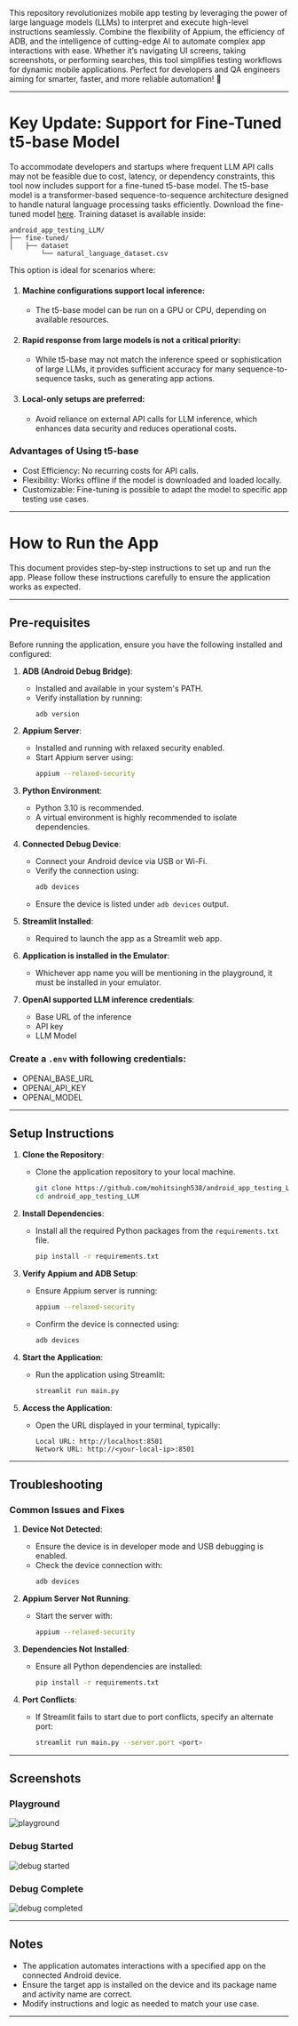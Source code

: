This repository revolutionizes mobile app testing by leveraging the power of large language models (LLMs) to interpret and execute high-level instructions seamlessly. Combine the flexibility of Appium, the efficiency of ADB, and the intelligence of cutting-edge AI to automate complex app interactions with ease. Whether it’s navigating UI screens, taking screenshots, or performing searches, this tool simplifies testing workflows for dynamic mobile applications. Perfect for developers and QA engineers aiming for smarter, faster, and more reliable automation! 🌟

---

# Key Update: Support for Fine-Tuned t5-base Model
To accommodate developers and startups where frequent LLM API calls may not be feasible due to cost, latency, or dependency constraints, this tool now includes support for a fine-tuned t5-base model. The t5-base model is a transformer-based sequence-to-sequence architecture designed to handle natural language processing tasks efficiently.
Download the fine-tuned model [here](https://drive.google.com/file/d/1H1J-SaVlIFbGj9HwJOluFZL7VcgU-0_C/view?usp=sharing). Training dataset is available inside:

```
android_app_testing_LLM/
├── fine-tuned/
│   ├── dataset
        └── natural_language_dataset.csv
```

This option is ideal for scenarios where:

1. #### Machine configurations support local inference:
   - The t5-base model can be run on a GPU or CPU, depending on available resources.

2. #### Rapid response from large models is not a critical priority:
   - While t5-base may not match the inference speed or sophistication of large LLMs, it provides sufficient accuracy for many sequence-to-sequence tasks, such as generating app actions.

3. #### Local-only setups are preferred:
   - Avoid reliance on external API calls for LLM inference, which enhances data security and reduces operational costs.

### Advantages of Using t5-base
- Cost Efficiency: No recurring costs for API calls.
- Flexibility: Works offline if the model is downloaded and loaded locally.
- Customizable: Fine-tuning is possible to adapt the model to specific app testing use cases.


---

# How to Run the App

This document provides step-by-step instructions to set up and run the app. Please follow these instructions carefully to ensure the application works as expected.

---

## Pre-requisites

Before running the application, ensure you have the following installed and configured:

1. **ADB (Android Debug Bridge)**:
   - Installed and available in your system's PATH.
   - Verify installation by running:
     ```bash
     adb version
     ```

2. **Appium Server**:
   - Installed and running with relaxed security enabled.
   - Start Appium server using:
     ```bash
     appium --relaxed-security
     ```

3. **Python Environment**:
   - Python 3.10 is recommended.
   - A virtual environment is highly recommended to isolate dependencies.

4. **Connected Debug Device**:
   - Connect your Android device via USB or Wi-Fi.
   - Verify the connection using:
     ```bash
     adb devices
     ```
   - Ensure the device is listed under `adb devices` output.

5. **Streamlit Installed**:
   - Required to launch the app as a Streamlit web app.

6. **Application is installed in the Emulator**:
   - Whichever app name you will be mentioning in the playground, it must be installed in your emulator.

7. **OpenAI supported LLM inference credentials**:
   - Base URL of the inference
   - API key
   - LLM Model

### Create a ```.env``` with following credentials:
- OPENAI_BASE_URL
- OPENAI_API_KEY
- OPENAI_MODEL

---

## Setup Instructions

1. **Clone the Repository**:
   - Clone the application repository to your local machine.
     ```bash
     git clone https://github.com/mohitsingh538/android_app_testing_LLM.git .
     cd android_app_testing_LLM
     ```

2. **Install Dependencies**:
   - Install all the required Python packages from the `requirements.txt` file.
     ```bash
     pip install -r requirements.txt
     ```

3. **Verify Appium and ADB Setup**:
   - Ensure Appium server is running:
     ```bash
     appium --relaxed-security
     ```
   - Confirm the device is connected using:
     ```bash
     adb devices
     ```

4. **Start the Application**:
   - Run the application using Streamlit:
     ```bash
     streamlit run main.py
     ```

5. **Access the Application**:
   - Open the URL displayed in your terminal, typically:
     ```
     Local URL: http://localhost:8501
     Network URL: http://<your-local-ip>:8501
     ```

---

## Troubleshooting

### Common Issues and Fixes

1. **Device Not Detected**:
   - Ensure the device is in developer mode and USB debugging is enabled.
   - Check the device connection with:
     ```bash
     adb devices
     ```

2. **Appium Server Not Running**:
   - Start the server with:
     ```bash
     appium --relaxed-security
     ```

3. **Dependencies Not Installed**:
   - Ensure all Python dependencies are installed:
     ```bash
     pip install -r requirements.txt
     ```

4. **Port Conflicts**:
   - If Streamlit fails to start due to port conflicts, specify an alternate port:
     ```bash
     streamlit run main.py --server.port <port>
     ```

---

## Screenshots

### Playground

![playground](https://i.ibb.co/vc7syHm/Screenshot-2025-01-17-at-10-41-14-PM.png)

### Debug Started

![debug started](https://i.ibb.co/nrPkYJ7/Screenshot-2025-01-17-at-10-41-46-PM.png)

### Debug Complete

![debug completed](https://i.ibb.co/5ktqdPz/Screenshot-2025-01-17-at-10-42-25-PM.png)

---

## Notes

- The application automates interactions with a specified app on the connected Android device.
- Ensure the target app is installed on the device and its package name and activity name are correct.
- Modify instructions and logic as needed to match your use case.

---


